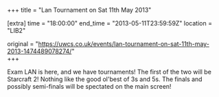 +++
title = "Lan Tournament on Sat 11th May 2013"

[extra]
time = "18:00:00"
end_time = "2013-05-11T23:59:59Z"
location = "LIB2"

original = "https://uwcs.co.uk/events/lan-tournament-on-sat-11th-may-2013-1474489078274/"    
+++

Exam LAN is here, and we have tournaments\! The first of the two will be Starcraft 2\! Nothing like the good ol'best of 3s and 5s. The finals and possibly semi-finals will be spectated on the main screen\!


